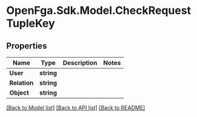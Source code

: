 # OpenFga.Sdk.Model.CheckRequestTupleKey

## Properties

Name | Type | Description | Notes
------------ | ------------- | ------------- | -------------
**User** | **string** |  | 
**Relation** | **string** |  | 
**Object** | **string** |  | 

[[Back to Model list]](../README.md#models) [[Back to API list]](../README.md#api-endpoints) [[Back to README]](../README.md)

